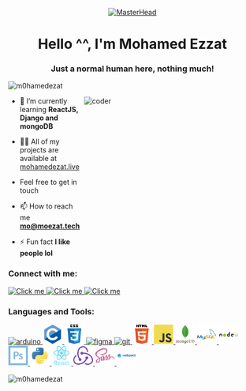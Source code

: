 <p align="center">
  <a href="https://mohamedezat.live" target="_blank">
    <img src="https://img.freepik.com/premium-vector/web-development-coding-programming-futuristic-banner-computer-code-laptop_3482-5582.jpg" alt="MasterHead" style="width: 100%; height:25%;">
  </a>
</p>

<h1 align="center">Hello ^^, I'm Mohamed Ezzat</h1>
<h3 align="center">Just a normal human here, nothing much!</h3>
<p align="left"> <img src="https://komarev.com/ghpvc/?username=m0hamedezat&label=Profile%20views&color=0e75b6&style=flat" alt="m0hamedezat" /> </p>
<p><img align="right" src="https://gifdb.com/images/high/coding-animated-laptop-flow-stream-ja04010rm5o68zfk.gif" alt="coder" style="width:350px; height:350px;" /></p>

- 🌱 I’m currently learning **ReactJS, Django and mongoDB**

- 👨‍💻 All of my projects are available at [mohamedezat.live](mohamedezat.live)

- Feel free to get in touch

- 📫 How to reach me **mo@moezat.tech**

- ⚡ Fun fact **I like people lol**

<h3 align="left">Connect with me:</h3>
<p align="left">
  <a href="https://wa.me/+201093682463" target="_blank">
    <img src="https://upload.wikimedia.org/wikipedia/commons/thumb/6/6b/WhatsApp.svg/767px-WhatsApp.svg.png" alt="Click me" style="width: 50px; height: 50px;">
  </a>
    <a href="https://m.me/mohamed.ezat.9332" target="_blank">
    <img src="https://upload.wikimedia.org/wikipedia/commons/thumb/b/be/Facebook_Messenger_logo_2020.svg/2048px-Facebook_Messenger_logo_2020.svg.png" alt="Click me" style="width: 50px; height: 50px;">
  </a>
  <a href="https://t.me/MhamedEzzat" target="_blank">
    <img src="https://cdn3.iconfinder.com/data/icons/popular-services-brands-vol-2/512/telegram-512.png" alt="Click me" style="width: 50px; height: 50px;">
  </a>

</p>

<h3 align="left">Languages and Tools:</h3>
<p align="left"> <a href="https://www.arduino.cc/" target="_blank" rel="noreferrer"> <img src="https://cdn.worldvectorlogo.com/logos/arduino-1.svg" alt="arduino" width="40" height="40"/> </a> <a href="https://www.cprogramming.com/" target="_blank" rel="noreferrer"> <img src="https://raw.githubusercontent.com/devicons/devicon/master/icons/c/c-original.svg" alt="c" width="40" height="40"/> </a> <a href="https://www.w3schools.com/css/" target="_blank" rel="noreferrer"> <img src="https://raw.githubusercontent.com/devicons/devicon/master/icons/css3/css3-original-wordmark.svg" alt="css3" width="40" height="40"/> </a> <a href="https://www.figma.com/" target="_blank" rel="noreferrer"> <img src="https://www.vectorlogo.zone/logos/figma/figma-icon.svg" alt="figma" width="40" height="40"/> </a> <a href="https://git-scm.com/" target="_blank" rel="noreferrer"> <img src="https://www.vectorlogo.zone/logos/git-scm/git-scm-icon.svg" alt="git" width="40" height="40"/> </a> <a href="https://www.w3.org/html/" target="_blank" rel="noreferrer"> <img src="https://raw.githubusercontent.com/devicons/devicon/master/icons/html5/html5-original-wordmark.svg" alt="html5" width="40" height="40"/> </a> <a href="https://developer.mozilla.org/en-US/docs/Web/JavaScript" target="_blank" rel="noreferrer"> <img src="https://raw.githubusercontent.com/devicons/devicon/master/icons/javascript/javascript-original.svg" alt="javascript" width="40" height="40"/> </a> <a href="https://www.mongodb.com/" target="_blank" rel="noreferrer"> <img src="https://raw.githubusercontent.com/devicons/devicon/master/icons/mongodb/mongodb-original-wordmark.svg" alt="mongodb" width="40" height="40"/> </a> <a href="https://www.mysql.com/" target="_blank" rel="noreferrer"> <img src="https://raw.githubusercontent.com/devicons/devicon/master/icons/mysql/mysql-original-wordmark.svg" alt="mysql" width="40" height="40"/> </a> <a href="https://nodejs.org" target="_blank" rel="noreferrer"> <img src="https://raw.githubusercontent.com/devicons/devicon/master/icons/nodejs/nodejs-original-wordmark.svg" alt="nodejs" width="40" height="40"/> </a> <a href="https://www.photoshop.com/en" target="_blank" rel="noreferrer"> <img src="https://raw.githubusercontent.com/devicons/devicon/master/icons/photoshop/photoshop-line.svg" alt="photoshop" width="40" height="40"/> </a> <a href="https://www.python.org" target="_blank" rel="noreferrer"> <img src="https://raw.githubusercontent.com/devicons/devicon/master/icons/python/python-original.svg" alt="python" width="40" height="40"/> </a> <a href="https://reactjs.org/" target="_blank" rel="noreferrer"> <img src="https://raw.githubusercontent.com/devicons/devicon/master/icons/react/react-original-wordmark.svg" alt="react" width="40" height="40"/> </a> <a href="https://redux.js.org" target="_blank" rel="noreferrer"> <img src="https://raw.githubusercontent.com/devicons/devicon/master/icons/redux/redux-original.svg" alt="redux" width="40" height="40"/> </a> <a href="https://sass-lang.com" target="_blank" rel="noreferrer"> <img src="https://raw.githubusercontent.com/devicons/devicon/master/icons/sass/sass-original.svg" alt="sass" width="40" height="40"/> </a> <a href="https://webpack.js.org" target="_blank" rel="noreferrer"> <img src="https://raw.githubusercontent.com/devicons/devicon/d00d0969292a6569d45b06d3f350f463a0107b0d/icons/webpack/webpack-original-wordmark.svg" alt="webpack" width="40" height="40"/> </a> </p>

<p><img align="center" src="https://github-readme-stats.vercel.app/api/top-langs?username=m0hamedezat&show_icons=true&locale=en&layout=compact" alt="m0hamedezat" /></p>
